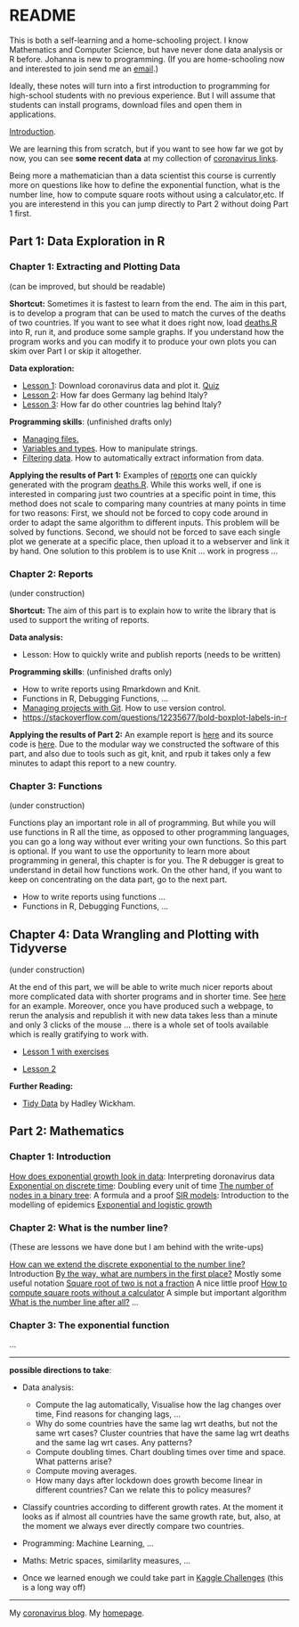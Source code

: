 # README

This is both a self-learning and a home-schooling project. I know Mathematics and Computer Science, but have never done data analysis or R before. Johanna is new to programming. (If you are home-schooling now and interested to join  send me an [email](mailto:alexhkurz@gmail.com?subject=coronavirus-in-R).)

Ideally, these notes will turn into a first  introduction to programming for high-school students with no previous experience. But I will assume that students can install programs, download files and open them in applications.

[Introduction](intro.md).

We are learning this from scratch, but if you want to see how far we got by now, you can see **some recent data** at my collection of [coronavirus links](https://alexhkurz.github.io/notes/covid-19.html).

Being more a mathematician than a data scientist this course is currently more on questions like how to define the exponential function, what is the number line, how to compute square roots without using a calculator,etc. If you are interestend in this you can jump directly to Part 2 without doing Part 1 first.

## Part 1: Data Exploration in R

### Chapter 1: Extracting and Plotting Data

(can be improved, but should be readable)

**Shortcut:** Sometimes it is fastest to learn from the end. The aim in this part, is to develop a program that can be used to match the curves of the deaths of two countries. If you want to see what it does right now, load [deaths.R](src/deaths.R) into R, run it, and produce some sample graphs. If you understand how the program works and you can modify it to produce your own plots you can skim over Part I or skip it altogether.

**Data exploration:**

- [Lesson 1](lessons/lesson-01/lesson-01.md): Download coronavirus data and plot it.  [Quiz](lessons/lesson-01/quiz-01.Rmd)  
- [Lesson 2](lessons/lesson-02/lesson-02.md): How far does Germany lag behind Italy?  
- [Lesson 3](lessons/lesson-03/lesson-03.md): How far do other countries lag behind   Italy? 

**Programming skills**: (unfinished drafts only)
- [Managing files.](lessons/lesson-files.md)
- [Variables and types](lessons/lesson-strings.Rmd). How to manipulate strings.
- [Filtering data](lessons/lesson-filter.Rmd). How to automatically extract information from data.

**Applying the results of Part 1:** Examples of [reports](reports/reports.md) one can quickly generated with the program [deaths.R](src/deaths.R). While this works well, if one is interested in comparing just two countries at a specific point in time, this method does not scale to comparing many countries at many points in time for two reasons: First, we should not be forced to copy code around in order to adapt the same algorithm to different inputs. This problem will be solved by functions. Second, we should not be forced to save each single plot we generate at a specific place, then upload it to a webserver and link it by hand. One solution to this problem is to use Knit ... work in progress ...


### Chapter 2: Reports

(under construction)

**Shortcut:** The aim of this part is to explain how to write the library that is used to support the writing of reports.

**Data analysis:**

- Lesson: How to quickly write and publish reports (needs to be written)

**Programming skills**: (unfinished drafts only)
- []() How to write reports using Rmarkdown and Knit.
- Functions in R, Debugging Functions, ... 
- [Managing projects with Git](lessons/lesson-git.md). How to use version control.
- https://stackoverflow.com/questions/12235677/bold-boxplot-labels-in-r


**Applying the results of Part 2:** An example report is [here](https://rpubs.com/alexhkurz/594386) and its source code is [here](https://github.com/alexhkurz/coronavirus-in-R/blob/master/reports/report-Germany-Italy.Rmd). Due to the modular way we constructed the software of this part, and also due to tools such as git, knit, and rpub it takes only a few minutes to adapt this report to a new country.

### Chapter 3: Functions

(under construction)

Functions play an important role in all of programming. But while you will use functions in R all the time, as opposed to other programming languages, you can go a long way without ever writing your own functions. So this part is optional. If you want to use the opportunity to learn more about programming in general, this chapter is for you. The R debugger is great to understand in detail how functions work. On the other hand, if you want to keep on concentrating on the data part, go to the next part. 

- []() How to write reports using functions ... 
- Functions in R, Debugging Functions, ... 

## Chapter 4: Data Wrangling and Plotting with Tidyverse

(under construction)

At the end of this part, we will be able to write much nicer reports about more complicated data with shorter programs and in shorter time. See [here](https://rpubs.com/alexhkurz/600882) for an example. Moreover, once you have produced such a webpage, to rerun the analysis and republish it with new data takes less than a minute and only 3 clicks of the mouse ... there is a whole set of tools available which is really gratifying to work with.


- [Lesson 1 with exercises](https://github.com/alexhkurz/coronavirus-in-R/blob/master/lessons/lesson-data-wrangling.Rmd)

- [Lesson 2](https://github.com/alexhkurz/coronavirus-in-R/blob/master/lessons/lesson-data-wrangling-2.Rmd)

**Further Reading:**

- [Tidy Data](http://www.jstatsoft.org/v59/i10/paper) by Hadley Wickham.


## Part 2: Mathematics

### Chapter 1: Introduction

[How does exponential growth look in data](lessons/maths-01.md): Interpreting doronavirus data
[Exponential on discrete time](https://hackmd.io/OiwWCSfzQTmPgUBK_MMgnA): Doubling every unit of time 
[The number of nodes in a binary tree](https://hackmd.io/RSPGDf-GRPaBGyj3jHzkmQ): A formula and a proof 
[SIR models](lessons/maths-04.md): Introduction to the modelling of epidemics 
[Exponential and logistic growth](https://www.youtube.com/watch?v=Kas0tIxDvrg)    

### Chapter 2: What is the number line?

(These are lessons we have done but I am behind with the write-ups)

[How can we extend the discrete exponential to the number line?](https://hackmd.io/9_pqgfjESP-IzQdSZuu4Xg) Introduction
[By the way, what are numbers in the first place?](https://hackmd.io/bKz_ly_6S5CY6_j_j3OHqw) Mostly some useful notation
[Square root of two is not a fraction](https://hackmd.io/ETSe5OjEQve8cXpq9lVNHA) A nice little proof
[How to compute square roots without a calculator](https://hackmd.io/Z7RPmhptSwK8Jt82lLF8pQ) A simple but important algorithm
[What is the number line after all?](https://hackmd.io/2Uno7NcsR4S3tTLwx8GA5w)
...

### Chapter 3: The exponential function

...

---

**possible directions to take**:

- Data analysis: 
  - Compute the lag automatically, Visualise how the lag changes over time, Find reasons for changing lags, ...
  - Why do some countries have the same lag wrt deaths, but not the same wrt cases? Cluster countries that have the same lag wrt deaths and the same lag wrt cases. Any patterns?
  - Compute doubling times. Chart doubling times over time and space. What patterns arise?
  - Compute moving averages.
  - How many days after lockdown does growth become linear in different countries? Can we relate this to policy measures?

- Classify countries according to different growth rates. At the moment it looks as if almost all countries have the same growth rate, but, also, at the moment we always ever directly compare two countries.

- Programming: Machine Learning, ...

- Maths: Metric spaces, similarlity measures, ...

- Once we learned enough we could take part in [Kaggle Challenges](https://www.kaggle.com/covid19) (this is a long way off)

---

My [coronavirus blog](https://alexhkurz.github.io/notes/covid-19.html).
My [homepage](https://alexhkurz.github.io).

